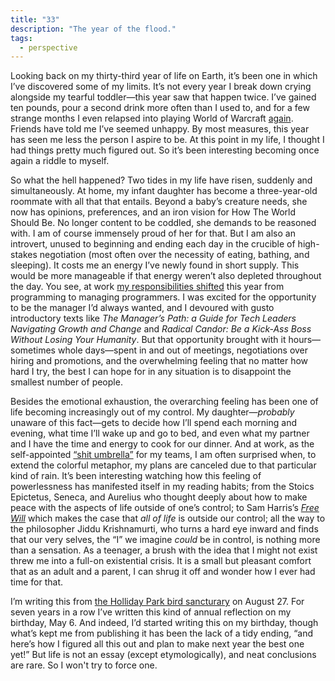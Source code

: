 ```yaml
---
title: "33"
description: "The year of the flood."
tags:
  - perspective
---
```


Looking back on my thirty-third year of life on Earth, it’s been one in which I’ve discovered some of my limits. It’s not every year I break down crying alongside my tearful toddler—this year saw that happen twice. I’ve gained ten pounds, pour a second drink more often than I used to, and for a few strange months I even relapsed into playing World of Warcraft [again](/on/3600-hours). Friends have told me I’ve seemed unhappy. By most measures, this year has seen me less the person I aspire to be. At this point in my life, I thought I had things pretty much figured out. So it’s been interesting becoming once again a riddle to myself.

So what the hell happened? Two tides in my life have risen, suddenly and simultaneously. At home, my infant daughter has become a three-year-old roommate with all that that entails. Beyond a baby’s creature needs, she now has opinions, preferences, and an iron vision for How The World Should Be. No longer content to be coddled, she demands to be reasoned with. I am of course immensely proud of her for that. But I am also an introvert, unused to beginning and ending each day in the crucible of high-stakes negotiation (most often over the necessity of eating, bathing, and sleeping). It costs me an energy I’ve newly found in short supply. This would be more manageable if that energy weren’t also depleted throughout the day. You see, at work [my responsibilities shifted](https://work.stevegrossi.com/2018/04/05/reflections-on-my-first-few-months-as-a-manager/) this year from programming to managing programmers. I was excited for the opportunity to be the manager I’d always wanted, and I devoured with gusto introductory texts like _The Manager’s Path: a Guide for Tech Leaders Navigating Growth and Change_ and _Radical Candor: Be a Kick-Ass Boss Without Losing Your Humanity_. But that opportunity brought with it hours—sometimes whole days—spent in and out of meetings, negotiations over hiring and promotions, and the overwhelming feeling that no matter how hard I try, the best I can hope for in any situation is to disappoint the smallest number of people.

Besides the emotional exhaustion, the overarching feeling has been one of life becoming increasingly out of my control. My daughter—_probably_ unaware of this fact—gets to decide how I’ll spend each morning and evening, what time I’ll wake up and go to bed, and even what my partner and I have the time and energy to cook for our dinner. And at work, as the self-appointed [“shit umbrella”](http://managementpatterns.blogspot.com/2013/01/pattern-shit-umbrella.html) for my teams, I am often surprised when, to extend the colorful metaphor, my plans are canceled due to that particular kind of rain. It’s been interesting watching how this feeling of powerlessness has manifested itself in my reading habits; from the Stoics Epictetus, Seneca, and Aurelius who thought deeply about how to make peace with the aspects of life outside of one’s control; to Sam Harris’s [_Free Will_](/on/free-will) which makes the case that _all of life_ is outside our control; all the way to the philosopher Jiddu Krishnamurti, who turns a hard eye inward and finds that our very selves, the “I” we imagine _could_ be in control, is nothing more than a sensation. As a teenager, a brush with the idea that I might not exist threw me into a full-on existential crisis. It is a small but pleasant comfort that as an adult and a parent, I can shrug it off and wonder how I ever had time for that.

I’m writing this from [the Holliday Park bird sancturary](https://work.stevegrossi.com/2017/10/01/quiet-places-to-work-in-indianapolis/#the-holliday-park-nature-center) on August 27. For seven years in a row I’ve written this kind of annual reflection on my birthday, May 6. And indeed, I’d started writing this on my birthday, though what’s kept me from publishing it has been the lack of a tidy ending, “and here’s how I figured all this out and plan to make next year the best one yet!” But life is not an essay (except etymologically), and neat conclusions are rare. So I won't try to force one.
